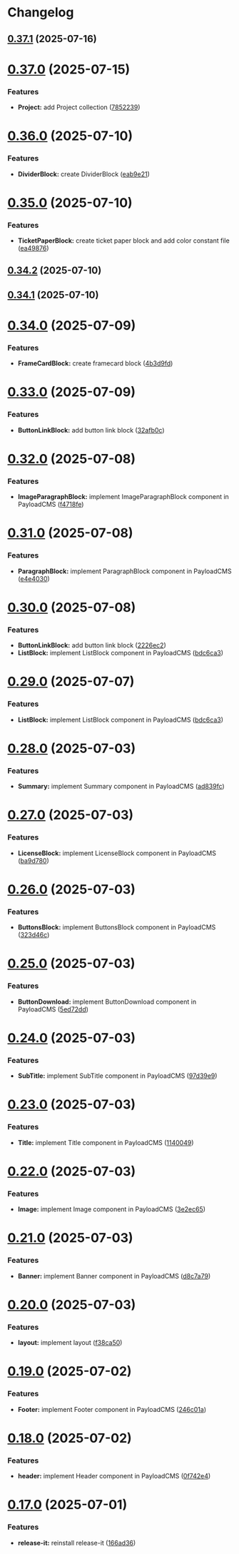 # Changelog

## [0.37.1](https://github.com/fableLab/website-fable-lab/compare/0.37.0...0.37.1) (2025-07-16)

# [0.37.0](https://github.com/fableLab/website-fable-lab/compare/0.36.0...0.37.0) (2025-07-15)


### Features

* **Project:** add Project collection ([7852239](https://github.com/fableLab/website-fable-lab/commit/785223960e9fae48c55b87b9313ae96b9d03be4c))

# [0.36.0](https://github.com/fableLab/website-fable-lab/compare/0.35.0...0.36.0) (2025-07-10)


### Features

* **DividerBlock:** create DividerBlock ([eab9e21](https://github.com/fableLab/website-fable-lab/commit/eab9e210d11ffc435e953c1c9390770bd4604cc4))

# [0.35.0](https://github.com/fableLab/website-fable-lab/compare/0.34.1...0.35.0) (2025-07-10)


### Features

* **TicketPaperBlock:** create ticket paper block and add color constant file ([ea49876](https://github.com/fableLab/website-fable-lab/commit/ea49876e07462c3d6c1419f8f7e6a97ea2e74d7f))

## [0.34.2](https://github.com/fableLab/website-fable-lab/compare/0.34.1...0.34.2) (2025-07-10)

## [0.34.1](https://github.com/fableLab/website-fable-lab/compare/0.34.0...0.34.1) (2025-07-10)

# [0.34.0](https://github.com/fableLab/website-fable-lab/compare/0.33.0...0.34.0) (2025-07-09)


### Features

* **FrameCardBlock:** create framecard block ([4b3d9fd](https://github.com/fableLab/website-fable-lab/commit/4b3d9fdc64d4b5aec030a74006321ce0cfb4c36d))

# [0.33.0](https://github.com/fableLab/website-fable-lab/compare/0.32.0...0.33.0) (2025-07-09)


### Features

* **ButtonLinkBlock:** add button link block ([32afb0c](https://github.com/fableLab/website-fable-lab/commit/32afb0c6408647785ee758b6a969a5b694255623))

# [0.32.0](https://github.com/fableLab/website-fable-lab/compare/0.31.0...0.32.0) (2025-07-08)


### Features

* **ImageParagraphBlock:** implement ImageParagraphBlock component in PayloadCMS ([f4718fe](https://github.com/fableLab/website-fable-lab/commit/f4718fee26104f05134f7c0d382f8ddb35745b1e))

# [0.31.0](https://github.com/fableLab/website-fable-lab/compare/0.30.0...0.31.0) (2025-07-08)


### Features

* **ParagraphBlock:** implement ParagraphBlock component in PayloadCMS ([e4e4030](https://github.com/fableLab/website-fable-lab/commit/e4e4030d5ce20dd06e2ecd911568b402ae229097))

# [0.30.0](https://github.com/fableLab/website-fable-lab/compare/0.28.0...0.30.0) (2025-07-08)


### Features

* **ButtonLinkBlock:** add button link block ([2226ec2](https://github.com/fableLab/website-fable-lab/commit/2226ec200b2496ab0125165de761cd7227feedfa))
* **ListBlock:** implement ListBlock component in PayloadCMS ([bdc6ca3](https://github.com/fableLab/website-fable-lab/commit/bdc6ca336d6410737b745ee7cd8eca96034ba6ce))

# [0.29.0](https://github.com/fableLab/website-fable-lab/compare/0.28.0...0.29.0) (2025-07-07)


### Features

* **ListBlock:** implement ListBlock component in PayloadCMS ([bdc6ca3](https://github.com/fableLab/website-fable-lab/commit/bdc6ca336d6410737b745ee7cd8eca96034ba6ce))

# [0.28.0](https://github.com/fableLab/website-fable-lab/compare/0.27.0...0.28.0) (2025-07-03)


### Features

* **Summary:** implement Summary component in PayloadCMS ([ad839fc](https://github.com/fableLab/website-fable-lab/commit/ad839fc6386d91e6f852674d644613bda2109608))

# [0.27.0](https://github.com/fableLab/website-fable-lab/compare/0.26.0...0.27.0) (2025-07-03)


### Features

* **LicenseBlock:** implement LicenseBlock component in PayloadCMS ([ba9d780](https://github.com/fableLab/website-fable-lab/commit/ba9d7807fab955bda8782275d4a927c8529ee9ab))

# [0.26.0](https://github.com/fableLab/website-fable-lab/compare/0.25.0...0.26.0) (2025-07-03)


### Features

* **ButtonsBlock:** implement ButtonsBlock component in PayloadCMS ([323d46c](https://github.com/fableLab/website-fable-lab/commit/323d46c4a1cdcf11dd8eb640a213d13a21eced59))

# [0.25.0](https://github.com/fableLab/website-fable-lab/compare/0.24.0...0.25.0) (2025-07-03)


### Features

* **ButtonDownload:** implement ButtonDownload component in PayloadCMS ([5ed72dd](https://github.com/fableLab/website-fable-lab/commit/5ed72dd18c209f336aa7f41dabd3e5ed83067815))

# [0.24.0](https://github.com/fableLab/website-fable-lab/compare/0.23.0...0.24.0) (2025-07-03)


### Features

* **SubTitle:** implement SubTitle component in PayloadCMS ([97d39e9](https://github.com/fableLab/website-fable-lab/commit/97d39e94a905c3f0ebe8a0758875469ca7c439ff))

# [0.23.0](https://github.com/fableLab/website-fable-lab/compare/0.22.0...0.23.0) (2025-07-03)


### Features

* **Title:** implement Title component in PayloadCMS ([1140049](https://github.com/fableLab/website-fable-lab/commit/114004999964a3a34122db059898dd12d79e29e5))

# [0.22.0](https://github.com/fableLab/website-fable-lab/compare/0.21.0...0.22.0) (2025-07-03)


### Features

* **Image:** implement Image component in PayloadCMS ([3e2ec65](https://github.com/fableLab/website-fable-lab/commit/3e2ec657c842b25534bddc451d1402ebc29a61e4))

# [0.21.0](https://github.com/fableLab/website-fable-lab/compare/0.20.0...0.21.0) (2025-07-03)


### Features

* **Banner:** implement Banner component in PayloadCMS ([d8c7a79](https://github.com/fableLab/website-fable-lab/commit/d8c7a798abec2e8951cd5b37de50cb46c4e1d1de))

# [0.20.0](https://github.com/fableLab/website-fable-lab/compare/0.19.0...0.20.0) (2025-07-03)


### Features

* **layout:** implement layout ([f38ca50](https://github.com/fableLab/website-fable-lab/commit/f38ca507481c84bf4d47d39a781af9dcc958cc7a))

# [0.19.0](https://github.com/fableLab/website-fable-lab/compare/0.18.0...0.19.0) (2025-07-02)


### Features

* **Footer:** implement Footer component in PayloadCMS ([246c01a](https://github.com/fableLab/website-fable-lab/commit/246c01ac68e15075b226bd7eaff16842fcb0ebc3))

# [0.18.0](https://github.com/fableLab/website-fable-lab/compare/0.17.0...0.18.0) (2025-07-02)


### Features

* **header:** implement Header component in PayloadCMS ([0f742e4](https://github.com/fableLab/website-fable-lab/commit/0f742e48654e219ba8f6b41d38444208c414d559))

# [0.17.0](https://github.com/fableLab/website-fable-lab/compare/0.16.0...0.17.0) (2025-07-01)


### Features

* **release-it:** reinstall release-it ([166ad36](https://github.com/fableLab/website-fable-lab/commit/166ad36b86a51be3d4baf1c868d012a58a9884ed))

